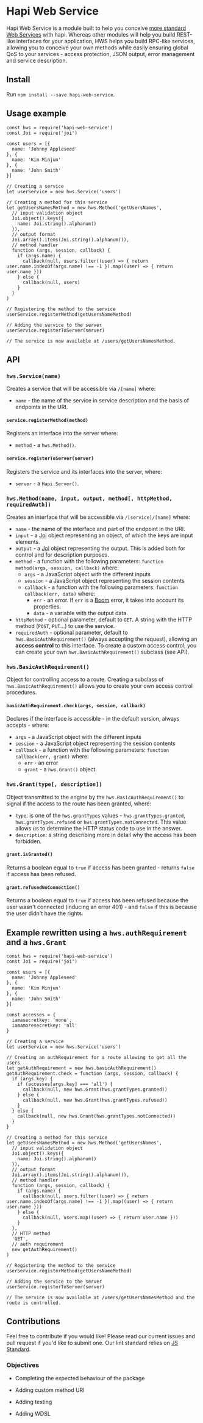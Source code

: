 # Hapi Web Service

Hapi Web Service is a module built to help you conceive [more standard Web Services](https://www.w3.org/TR/ws-arch/) with hapi. Whereas other modules will help you build REST-like interfaces for your application, HWS helps you build RPC-like services, allowing you to conceive your own methods while easily ensuring global QoS to your services - access protection, JSON output, error management and service description. 

## Install

Run `npm install --save hapi-web-service`.

## Usage example

```
const hws = require('hapi-web-service')
const Joi = require('joi')

const users = [{
  name: 'Johnny Appleseed'
}, {
  name: 'Kim Minjun'
}, {
  name: 'John Smith'
}]

// Creating a service
let userService = new hws.Service('users')

// Creating a method for this service
let getUsersNamesMethod = new hws.Method('getUsersNames',
  // input validation object
  Joi.object().keys({
    name: Joi.string().alphanum()
  }),
  // output format
  Joi.array().items(Joi.string().alphanum()),
  // method handler
  function (args, session, callback) {
    if (args.name) {
      callback(null, users.filter((user) => { return user.name.indexOf(args.name) !== -1 }).map((user) => { return user.name }))
    } else {
      callback(null, users)
    }
  }
)

// Registering the method to the service
userService.registerMethod(getUsersNameMethod)

// Adding the service to the server
userService.registerToServer(server)

// The service is now available at /users/getUsersNamesMethod.
```

## API

### `hws.Service(name)`

Creates a service that will be accessible via `/[name]` where:
- `name` - the name of the service in service description and the basis of endpoints in the URI.

#### `service.registerMethod(method)`

Registers an interface into the server where:
- `method` - a `hws.Method()`.

#### `service.registerToServer(server)`

Registers the service and its interfaces into the server, where:
- `server` - a `Hapi.Server()`.

### `hws.Method(name, input, output, method[, httpMethod, requiredAuth])`

Creates an interface that will be accessible via `/[service]/[name]` where:
- `name` - the name of the interface and part of the endpoint in the URI.
- `input` - a [Joi](https://github.com/hapijs/joi) object representing an object, of which the keys are input elements.
- `output` - a [Joi](https://github.com/hapijs/joi) object representing the output. This is added both for control and for description purposes.
- `method` - a function with the following parameters: `function method(args, session, callback)` where:
  - `args` - a JavaScript object with the different inputs
  - `session` - a JavaScript object representing the session contents
  - `callback` - a function with the following parameters: `function callback(err, data)` where:
    - `err` - an error. If `err` is a [Boom](https://github.com/hapijs/boom) error, it takes into account its properties.
    - `data` - a variable with the output data.
- `httpMethod` - optional parameter, default to `GET`. A string with the HTTP method (`POST`, `PUT`...) to use the service.
- `requiredAuth` - optional parameter, default to `hws.BasicAuthRequirement()` (always accepting the request), allowing an **access control** to this interface. To create a custom access control, you can create your own `hws.BasicAuthRequirement()` subclass (see API).

### `hws.BasicAuthRequirement()`

Object for controlling access to a route. Creating a subclass of `hws.BasicAuthRequirement()` allows you to create your own access control procedures.

#### `basicAuthRequirement.check(args, session, callback)`

Declares if the interface is accessible - in the default version, always accepts - where:
- `args` - a JavaScript object with the different inputs
- `session` - a JavaScript object representing the session contents
- `callback` - a function with the following parameters: `function callback(err, grant)` where:
  - `err` - an error
  - `grant` - a `hws.Grant()` object.

### `hws.Grant(type[, description])`

Object transmitted to the engine by the `hws.BasicAuthRequirement()` to signal if the access to the route has been granted, where:
- `type`: is one of the `hws.grantTypes` values - `hws.grantTypes.granted`, `hws.grantTypes.refused` or `hws.grantTypes.notConnected`. This value allows us to determine the HTTP status code to use in the answer.
- `description`: a string describing more in detail why the access has been forbidden.

#### `grant.isGranted()`

Returns a boolean equal to `true` if access has been granted - returns `false` if access has been refused.

#### `grant.refusedNoConnection()`

Returns a boolean equal to `true` if access has been refused because the user wasn't connected (inducing an error 401) - and `false` if this is because the user didn't have the rights.

## Example rewritten using a `hws.authRequirement` and a `hws.Grant`

```
const hws = require('hapi-web-service')
const Joi = require('joi')

const users = [{
  name: 'Johnny Appleseed'
}, {
  name: 'Kim Minjun'
}, {
  name: 'John Smith'
}]

const accesses = {
  iamasecretkey: 'none',
  iamamoresecretkey: 'all'
}

// Creating a service
let userService = new hws.Service('users')

// Creating an authRequirement for a route allowing to get all the users
let getAuthRequirement = new hws.basicAuthRequirement()
getAuthRequirement.check = function (args, session, callback) {
  if (args.key) {
    if (accesses[args.key] === 'all') {
      callback(null, new hws.Grant(hws.grantTypes.granted))
    } else {
      callback(null, new hws.Grant(hws.grantTypes.refused))
    }
  } else {
    callback(null, new hws.Grant(hws.grantTypes.notConnected))
  }
}

// Creating a method for this service
let getUsersNamesMethod = new hws.Method('getUsersNames',
  // input validation object
  Joi.object().keys({
    name: Joi.string().alphanum()
  }),
  // output format
  Joi.array().items(Joi.string().alphanum()),
  // method handler
  function (args, session, callback) {
    if (args.name) {
      callback(null, users.filter((user) => { return user.name.indexOf(args.name) !== -1 }).map((user) => { return user.name }))
    } else {
      callback(null, users.map((user) => { return user.name }))
    }
  },
  // HTTP method
  'GET',
  // auth requirement
  new getAuthRequirement()
)

// Registering the method to the service
userService.registerMethod(getUsersNameMethod)

// Adding the service to the server
userService.registerToServer(server)

// The service is now available at /users/getUsersNamesMethod and the route is controlled.
```

## Contributions

Feel free to contribute if you would like! Please read our current issues and pull request if you'd like to submit one. Our lint standard relies on [JS Standard](https://github.com/feross/standard).

### Objectives

+ Completing the expected behaviour of the package

+ Adding custom method URI

+ Adding testing

+ Adding WDSL
